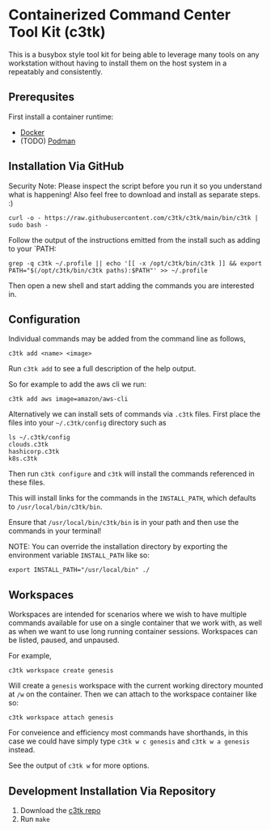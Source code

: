 # Containerized Command Center Tool Kit (c3tk)

This is a busybox style tool kit for being able to leverage many tools on any
workstation without having to install them on the host system in a repeatably
and consistently.

## Prerequsites 

First install a container runtime:
* [Docker](https://www.docker.com/products/docker-desktop)
* (TODO) [Podman](https://podman.io/getting-started/)

## Installation Via GitHub

Security Note: Please inspect the script before you run it so you understand 
what is happening! Also feel free to download and install as separate steps. :)
```
curl -o - https://raw.githubusercontent.com/c3tk/c3tk/main/bin/c3tk | sudo bash -
```
Follow the output of the instructions emitted from the install such as adding
to your `PATH:
```
grep -q c3tk ~/.profile || echo '[[ -x /opt/c3tk/bin/c3tk ]] && export PATH="$(/opt/c3tk/bin/c3tk paths):$PATH"' >> ~/.profile
```
Then open a new shell and start adding the commands you are interested in.

## Configuration

Individual commands may be added from the command line as follows,
```
c3tk add <name> <image>
```
Run `c3tk add` to see a full description of the help output.

So for example to add the aws cli we run:
```
c3tk add aws image=amazon/aws-cli
```

Alternatively we can install sets of commands via `.c3tk` files. First place the
files into your `~/.c3tk/config` directory such as
```
ls ~/.c3tk/config
clouds.c3tk
hashicorp.c3tk
k8s.c3tk
```
Then run `c3tk configure` and `c3tk` will install the commands referenced in these
files.

This will install links for the commands in the `INSTALL_PATH`, which defaults
to `/usr/local/bin/c3tk/bin`.

Ensure that `/usr/local/bin/c3tk/bin` is in your path and then use the commands
in your terminal!

NOTE: You can override the installation directory by exporting the environment
variable `INSTALL_PATH` like so:
```
export INSTALL_PATH="/usr/local/bin" ./
```
## Workspaces

Workspaces are intended for scenarios where we wish to have multiple commands
available for use on a single container that we work with, as well as when we 
want to use long running container sessions. Workspaces can be listed, paused,
and unpaused.

For example,

```
c3tk workspace create genesis
```
Will create a `genesis` workspace with the current working directory mounted at
`/w` on the container. Then we can attach to the workspace container like so:
```
c3tk workspace attach genesis
```
For conveience and efficiency most commands have shorthands, in this case we could
have simply type `c3tk w c genesis` and `c3tk w a genesis` instead.

See the output of `c3tk w` for more options.

## Development Installation Via Repository

1. Download the [c3tk repo](https://github.com/wayneeseguin/c3tk) 
2. Run `make `

